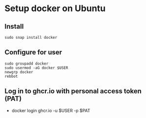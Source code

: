 # Setup docker on Ubuntu

## Install

```
sudo snap install docker
```

## Configure for user

```
sudo groupadd docker
sudo usermod -aG docker $USER
newgrp docker
rebbot
```

## Log in to ghcr.io with personal access token (PAT)
- docker login ghcr.io -u $USER -p $PAT
